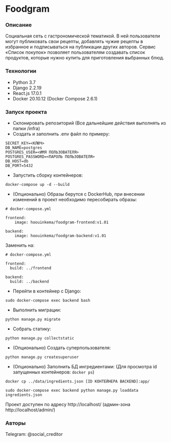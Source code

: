 # Foodgram
### Описание
Социальная сеть с гастрономической тематикой. В ней пользователи могут публиковать свои рецепты, добавлять чужие рецепты в избранное и подписываться на публикации других авторов. Сервис «Список покупок» позволяет пользователям создавать список продуктов, которые нужно купить для приготовления выбранных блюд.
### Технологии
- Python 3.7
- Django 2.2.19
- React.js 17.0.1
- Docker 20.10.12 (Docker Compose 2.6.1)
### Запуск проекта
- Склонировать репозиторий
(Все дальнейшие действия выполнять из папки /infra)
- Создать и заполнить .env файл по примеру:
```
SECRET_KEY=<КЛЮЧ>
DB_NAME=postgres
POSTGRES_USER=<ИМЯ ПОЛЬЗОВАТЕЛЯ>
POSTGRES_PASSWORD=<ПАРОЛЬ ПОЛЬЗОВАТЕЛЯ>
DB_HOST=db
DB_PORT=5432
```
- Запустить сборку контейнеров:
```
docker-compose up -d --build
```
- (Опционально) Образы берутся с DockerHub, при внесении изменений в проект необходимо пересобирать образы:
```
# docker-compose.yml

frontend:
    image: hoouinkema/foodgram-frontend:v1.01

backend:
    image: hoouinkema/foodgram-backend:v1.01
```
Заменить на:
```
# docker-compose.yml

frontend:
  build: ../frontend

backend:
  build: ../backend
```
- Перейти в контейнер с Django:
```
sudo docker-compose exec backend bash
```
- Выполнить миграции:
```
python manage.py migrate
```
- Собрать статику:
```
python manage.py collectstatic
```
- (Опционально) Создать суперпользователя:
```
python manage.py createsuperuser
```
- (Опционально) Заполнить БД ингредиентами:
(Для просмотра id запущенных контейнеров: ```docker ps```)
```
docker cp ../data/ingredients.json [ID КОНТЕЙНЕРА BACKEND]:app/
```
```
sudo docker-compose exec backend python manage.py loaddata ingredients.json
```
Проект доступен по адресу http://localhost/ (админ-зона http://localhost/admin/)
### Авторы
Telegram: @social_creditor
